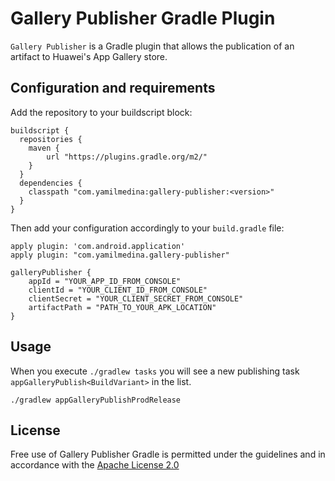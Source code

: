 # Gallery Publisher Gradle Plugin

`Gallery Publisher` is a Gradle plugin that allows the publication of an artifact to Huawei's App Gallery store. 

## Configuration and requirements

Add the repository to your buildscript block:
```
buildscript {
  repositories {
    maven {
        url "https://plugins.gradle.org/m2/"
    }
  }
  dependencies {
    classpath "com.yamilmedina:gallery-publisher:<version>"
  }
}
```

Then add your configuration accordingly to your `build.gradle` file:
```
apply plugin: 'com.android.application'
apply plugin: "com.yamilmedina.gallery-publisher"

galleryPublisher {
    appId = "YOUR_APP_ID_FROM_CONSOLE"
    clientId = "YOUR_CLIENT_ID_FROM_CONSOLE"
    clientSecret = "YOUR_CLIENT_SECRET_FROM_CONSOLE"
    artifactPath = "PATH_TO_YOUR_APK_LOCATION"
}
```

## Usage

When you execute `./gradlew tasks` you will see a new publishing task `appGalleryPublish<BuildVariant>` in the list. 

```
./gradlew appGalleryPublishProdRelease
```

## License

Free use of Gallery Publisher Gradle is permitted under the guidelines and in accordance with the [Apache License 2.0][1] 

[1]: https://opensource.org/licenses/Apache-2.0
